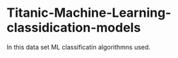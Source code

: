 # Titanic-Machine-Learning-classidication-models
In this data set ML classificatin algorithmns used.
